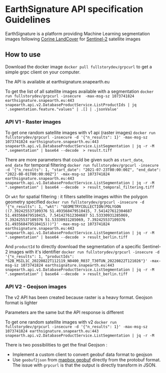# EarthSignature API specification Guidelines

EarthSignature is a platform providing Machine Learning segmentation images following [Corine LandCover](https://fr.wikipedia.org/wiki/Corine_Land_Cover) for [Sentinel-2](https://www.esa.int/ESA_Multimedia/Missions/Sentinel-2/(result_type)/images) satellite images

## How to use

Download the docker image `docker pull fullstorydev/grpcurl` to get a simple grpc client on your computer.

The API is available at earthsignature.snapearth.eu

To get the list of all satellite images available with a segmentation
`docker run fullstorydev/grpcurl -insecure  -max-msg-sz 1073741824 earthsignature.snapearth.eu:443 snapearth.api.v2.DatabaseProductService.ListProductIds | jq '.segmentation.feature."values" | .[] | .jsonValue'`

### API V1 - Raster images 

To get one random satellite images with v1 api (raster images)
`docker run fullstorydev/grpcurl -insecure -d '{"n_results": 1}' -max-msg-sz 1073741824 earthsignature.snapearth.eu:443 snapearth.api.v1.DatabaseProductService.ListSegmentation | jq -r -M ".segmentation" | base64 --decode  > result.tiff`

There are more parameters that could be given such as `start_date`, `end_date` for temporal filtering
`docker run fullstorydev/grpcurl -insecure -d '{"n_results": 1, "start_date": "2021-07-23T00:00:00Z", "end_date": "2022-08-01T00:00:00Z"}' -max-msg-sz 1073741824 earthsignature.snapearth.eu:443 snapearth.api.v1.DatabaseProductService.ListSegmentation | jq -r -M ".segmentation" | base64 --decode  > result_temporal_filtering.tiff`

Or `wkt` for spatial filtering : it filters satellite images within the polygon geometry specified
`docker run fullstorydev/grpcurl -insecure -d '{"n_results": 1, "wkt": "GEOMETRYCOLLECTION(POLYGON ((7.392425537109376 51.493568479510415, 7.541427612304687 51.493568479510415, 7.541427612304687 51.53330931285069, 7.392425537109376 51.53330931285069, 7.392425537109376 51.493568479510415)))"}' -max-msg-sz 1073741824 earthsignature.snapearth.eu:443 snapearth.api.v1.DatabaseProductService.ListSegmentation | jq -r -M ".segmentation" | base64 --decode  > result_berlin.tiff`

And `productId` to directly download the segmentation of a specific Sentinel-2 images with it's identifier
`docker run fullstorydev/grpcurl -insecure -d '{"n_results": 1, "productIds": "S2B_MSIL1C_20220822T112119_N0400_R037_T30TUN_20220822T121026"}' -max-msg-sz 1073741824 earthsignature.snapearth.eu:443 snapearth.api.v1.DatabaseProductService.ListSegmentation | jq -r -M ".segmentation" | base64 --decode  > result_berlin.tiff`

### API V2 - Geojson images
The v2 API has been created because raster is a heavy format. Geojson format is lighter

Parameters are the same but the API response is different

To get one random satellite images with v2
`docker run fullstorydev/grpcurl -insecure -d '{"n_results": 1}' -max-msg-sz 1073741824 earthsignature.snapearth.eu:443 snapearth.api.v2.DatabaseProductService.ListSegmentation | jq -r -M`

There is two possibilities to get the final Geojson :
- Implement a custom client to convert geobuf data format to geojson
- Use `geobuf2json` from [mapbox geobuf](https://github.com/mapbox/geobuf) directly from the protobuf format. The issue with `grpcurl` is that the output is directly transform in JSON.


